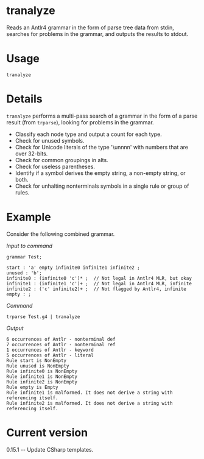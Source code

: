 # tranalyze

Reads an Antlr4 grammar in the form of parse tree data from stdin,
searches for problems in the grammar, and outputs the results to stdout.

# Usage

    tranalyze

# Details

`tranalyze` performs a multi-pass search of a grammar in the
form of a parse result (from `trparse`), looking for problems in the
grammar.

* Classify each node type and output a count for each type.
* Check for unused symbols.
* Check for Unicode literals of the type '\unnnn' with
numbers that are over 32-bits.
* Check for common groupings in alts.
* Check for useless parentheses.
* Identify if a symbol derives the empty string, a non-empty string, or both.
* Check for unhalting nonterminals symbols in a single rule or group of rules.

# Example

Consider the following combined grammar.

_Input to command_

	grammar Test;

	start : 'a' empty infinite0 infinite1 infinite2 ;
	unused : 'b';
	infinite0 : (infinite0 'c')* ;  // Not legal in Antlr4 MLR, but okay
	infinite1 : (infinite1 'c')+ ;  // Not legal in Antlr4 MLR, infinite
	infinite2 : ('c' infinite2)+ ;  // Not flagged by Antlr4, infinite
	empty : ;

_Command_

    trparse Test.g4 | tranalyze

_Output_

	6 occurrences of Antlr - nonterminal def
	7 occurrences of Antlr - nonterminal ref
	1 occurrences of Antlr - keyword
	5 occurrences of Antlr - literal
	Rule start is NonEmpty
	Rule unused is NonEmpty
	Rule infinite0 is NonEmpty
	Rule infinite1 is NonEmpty
	Rule infinite2 is NonEmpty
	Rule empty is Empty
	Rule infinite1 is malformed. It does not derive a string with referencing itself.
	Rule infinite2 is malformed. It does not derive a string with referencing itself.


# Current version

0.15.1 -- Update CSharp templates.

